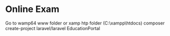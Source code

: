 # Online Exam
 
Go to wamp64 www folder or xamp htp folder (C:\xampp\htdocs)
composer create-project laravel/laravel EducationPortal
